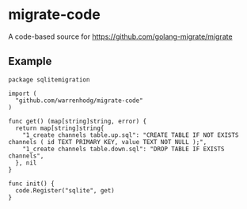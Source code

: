# migrate-code

A code-based source for https://github.com/golang-migrate/migrate

## Example

```
package sqlitemigration

import (
  "github.com/warrenhodg/migrate-code"
)

func get() (map[string]string, error) {
  return map[string]string{
    "1_create channels table.up.sql": "CREATE TABLE IF NOT EXISTS channels ( id TEXT PRIMARY KEY, value TEXT NOT NULL );",
    "1_create channels table.down.sql": "DROP TABLE IF EXISTS channels",
  }, nil
}

func init() {
  code.Register("sqlite", get)
}
```
